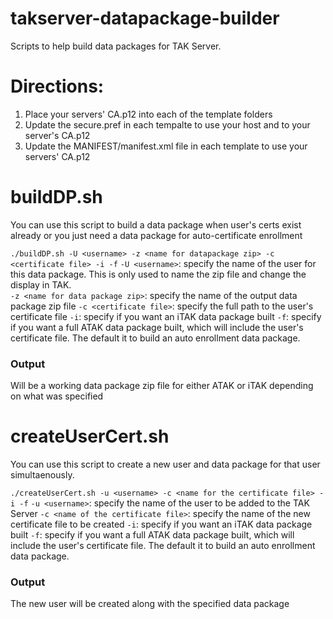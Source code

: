 # takserver-datapackage-builder
Scripts to help build data packages for TAK Server.

# Directions:
1. Place your servers' CA.p12 into each of the template folders
2. Update the secure.pref in each tempalte to use your host and to your server's CA.p12
3. Update the MANIFEST/manifest.xml file in each template to use your servers' CA.p12

# buildDP.sh
You can use this script to build a data package when user's certs exist already or you just need a data package for auto-certificate enrollment

`./buildDP.sh -U <username> -z <name for datapackage zip> -c <certificate file> -i -f`
`-U <username>`: specify the name of the user for this data package.  This is only used to name the zip file and change the display in TAK.  
`-z <name for data package zip>`: specify the name of the output data package zip file
`-c <certificate file>`: specify the full path to the user's certificate file
`-i`: specify if you want an iTAK data package built
`-f`: specify if you want a full ATAK data package built, which will include the user's certificate file.  The default it to build an auto enrollment data package.

### Output
Will be a working data package zip file for either ATAK or iTAK depending on what was specified

# createUserCert.sh
You can use this script to create a new user and data package for that user simultaenously.

`./createUserCert.sh -u <username> -c <name for the certificate file> -i -f`
`-u <username>`: specify the name of the user to be added to the TAK Server 
`-c <name of the certificate file>`: specify the name of the new certificate file to be created
`-i`: specify if you want an iTAK data package built
`-f`: specify if you want a full ATAK data package built, which will include the user's certificate file.  The default it to build an auto enrollment data package.

### Output
The new user will be created along with the specified data package


